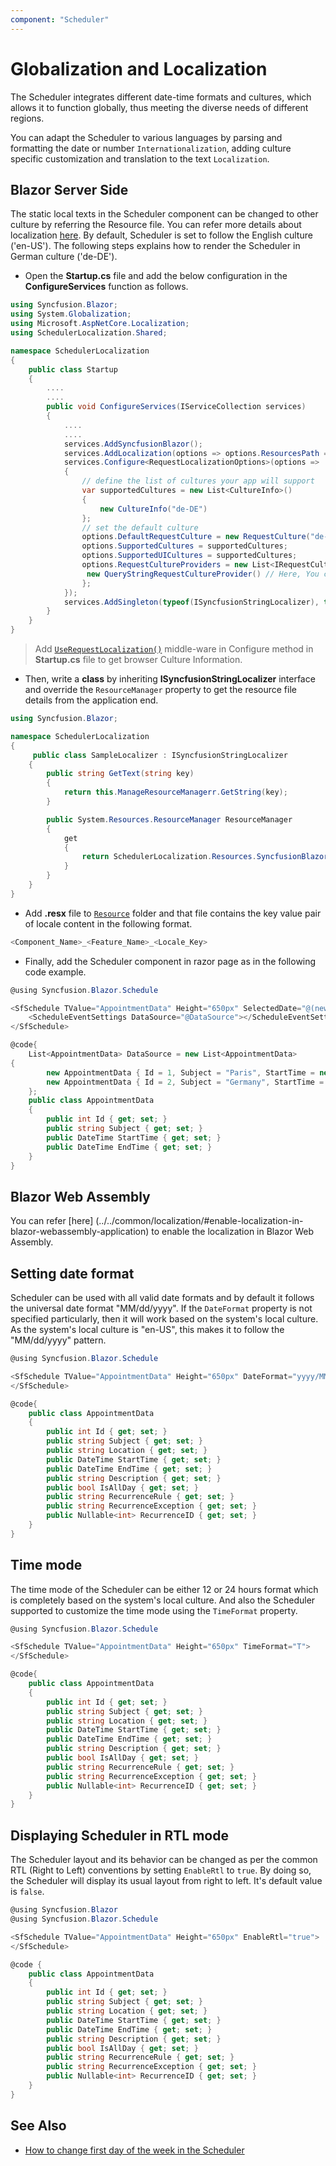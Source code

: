 ```yaml
---
component: "Scheduler"
---
```


# Globalization and Localization

The Scheduler integrates different date-time formats and cultures, which allows it to function globally, thus meeting the diverse needs of different regions.

You can adapt the Scheduler to various languages by parsing and formatting the date or number `Internationalization`, adding culture specific customization and translation to the text `Localization`.

## Blazor Server Side

The static local texts in the Scheduler component can be changed to other culture by referring the Resource file. You can refer more details about localization [here](../../common/localization/). By default, Scheduler is set to follow the English culture ('en-US'). The following steps explains how to render the Scheduler in German culture ('de-DE').

* Open the **Startup.cs** file and add the below configuration in the **ConfigureServices** function as follows.

```csharp
using Syncfusion.Blazor;
using System.Globalization;
using Microsoft.AspNetCore.Localization;
using SchedulerLocalization.Shared;

namespace SchedulerLocalization
{
    public class Startup
    {
        ....
        ....
        public void ConfigureServices(IServiceCollection services)
        {
            ....
            ....
            services.AddSyncfusionBlazor();
            services.AddLocalization(options => options.ResourcesPath = "Resources");
            services.Configure<RequestLocalizationOptions>(options =>
            {
                // define the list of cultures your app will support
                var supportedCultures = new List<CultureInfo>()
                {
                    new CultureInfo("de-DE")
                };
                // set the default culture
                options.DefaultRequestCulture = new RequestCulture("de-DE");
                options.SupportedCultures = supportedCultures;
                options.SupportedUICultures = supportedCultures;
                options.RequestCultureProviders = new List<IRequestCultureProvider>() {
                 new QueryStringRequestCultureProvider() // Here, You can also use other localization provider
                };
            });
            services.AddSingleton(typeof(ISyncfusionStringLocalizer), typeof(SampleLocalizer));
        }
    }
}
```

> Add [`UseRequestLocalization()`](https://docs.microsoft.com/en-us/aspnet/core/fundamentals/localization?view=aspnetcore-3.0#localization-middleware) middle-ware in Configure method in **Startup.cs** file to get browser Culture Information.

* Then, write a **class** by inheriting **ISyncfusionStringLocalizer** interface and override the `ResourceManager` property to get the resource file details from the application end.

```csharp
using Syncfusion.Blazor;

namespace SchedulerLocalization
{
     public class SampleLocalizer : ISyncfusionStringLocalizer
    {
        public string GetText(string key)
        {
            return this.ManageResourceManagerr.GetString(key);
        }

        public System.Resources.ResourceManager ResourceManager
        {
            get
            {
                return SchedulerLocalization.Resources.SyncfusionBlazorLocale.ResourceManager;
            }
        }
    }
}
```

* Add **.resx** file to [`Resource`](https://docs.microsoft.com/en-us/aspnet/core/fundamentals/localization?view=aspnetcore-3.0#resource-files) folder and that file contains the key value pair of locale content in the following format.

```csharp
<Component_Name>_<Feature_Name>_<Locale_Key>
```

* Finally, add the Scheduler component in razor page as in the following code example.

```csharp
@using Syncfusion.Blazor.Schedule

<SfSchedule TValue="AppointmentData" Height="650px" SelectedDate="@(new DateTime(2020, 2, 14))">
    <ScheduleEventSettings DataSource="@DataSource"></ScheduleEventSettings>
</SfSchedule>

@code{
    List<AppointmentData> DataSource = new List<AppointmentData>
{
        new AppointmentData { Id = 1, Subject = "Paris", StartTime = new DateTime(2020, 2, 13, 10, 0, 0) , EndTime = new DateTime(2020, 2, 13, 12, 0, 0) },
        new AppointmentData { Id = 2, Subject = "Germany", StartTime = new DateTime(2020, 2, 15, 10, 0, 0) , EndTime = new DateTime(2020, 2, 15, 12, 0, 0) }
    };
    public class AppointmentData
    {
        public int Id { get; set; }
        public string Subject { get; set; }
        public DateTime StartTime { get; set; }
        public DateTime EndTime { get; set; }
    }
}
```

## Blazor Web Assembly

You can refer [here] (../../common/localization/#enable-localization-in-blazor-webassembly-application) to enable the localization in Blazor Web Assembly.

## Setting date format

Scheduler can be used with all valid date formats and by default it follows the universal date format "MM/dd/yyyy". If the `DateFormat` property is not specified particularly, then it will work based on the system's local culture. As the system's local culture is "en-US", this makes it to follow the "MM/dd/yyyy" pattern.

```csharp
@using Syncfusion.Blazor.Schedule

<SfSchedule TValue="AppointmentData" Height="650px" DateFormat="yyyy/MM/dd">
</SfSchedule>

@code{
    public class AppointmentData
    {
        public int Id { get; set; }
        public string Subject { get; set; }
        public string Location { get; set; }
        public DateTime StartTime { get; set; }
        public DateTime EndTime { get; set; }
        public string Description { get; set; }
        public bool IsAllDay { get; set; }
        public string RecurrenceRule { get; set; }
        public string RecurrenceException { get; set; }
        public Nullable<int> RecurrenceID { get; set; }
    }
}
```

## Time mode

The time mode of the Scheduler can be either 12 or 24 hours format which is completely based on the system's local culture. And also the Scheduler supported to customize the time mode using the `TimeFormat` property.

```csharp
@using Syncfusion.Blazor.Schedule

<SfSchedule TValue="AppointmentData" Height="650px" TimeFormat="T">
</SfSchedule>

@code{
    public class AppointmentData
    {
        public int Id { get; set; }
        public string Subject { get; set; }
        public string Location { get; set; }
        public DateTime StartTime { get; set; }
        public DateTime EndTime { get; set; }
        public string Description { get; set; }
        public bool IsAllDay { get; set; }
        public string RecurrenceRule { get; set; }
        public string RecurrenceException { get; set; }
        public Nullable<int> RecurrenceID { get; set; }
    }
}
```

## Displaying Scheduler in RTL mode

The Scheduler layout and its behavior can be changed as per the common RTL (Right to Left) conventions by setting `EnableRtl` to `true`. By doing so, the Scheduler will display its usual layout from right to left. It's default value is `false`.

```csharp
@using Syncfusion.Blazor
@using Syncfusion.Blazor.Schedule

<SfSchedule TValue="AppointmentData" Height="650px" EnableRtl="true">
</SfSchedule>

@code {
    public class AppointmentData
    {
        public int Id { get; set; }
        public string Subject { get; set; }
        public string Location { get; set; }
        public DateTime StartTime { get; set; }
        public DateTime EndTime { get; set; }
        public string Description { get; set; }
        public bool IsAllDay { get; set; }
        public string RecurrenceRule { get; set; }
        public string RecurrenceException { get; set; }
        public Nullable<int> RecurrenceID { get; set; }
    }
}
```

## See Also

* [How to change first day of the week in the Scheduler](./working-hours/#setting-start-day-of-the-week)